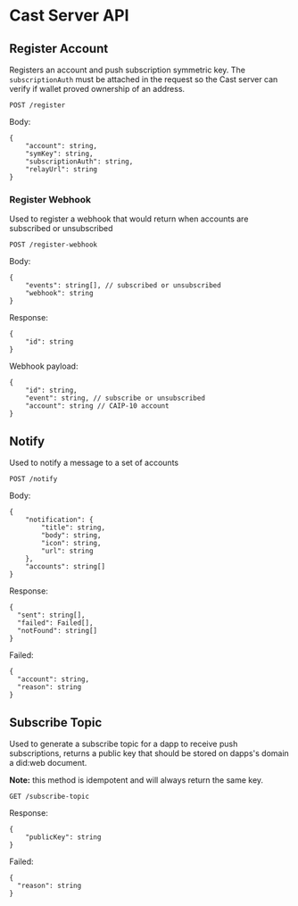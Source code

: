 # Cast Server API

## Register Account

Registers an account and push subscription symmetric key. The `subscriptionAuth` must be attached in the request so the Cast server can verify if wallet proved ownership of an address.

`POST /register`

Body:

```jsonc
{
    "account": string,
    "symKey": string,
    "subscriptionAuth": string,
    "relayUrl": string
}
```

### Register Webhook

Used to register a webhook that would return when accounts are subscribed or unsubscribed

`POST /register-webhook`

Body:

```jsonc
{
    "events": string[], // subscribed or unsubscribed
    "webhook": string
}
```

Response:

```jsonc
{
    "id": string
}
```

Webhook payload:

```jsonc
{
    "id": string,
    "event": string, // subscribe or unsubscribed
    "account": string // CAIP-10 account
}
```

## Notify

Used to notify a message to a set of accounts

`POST /notify`

Body:

```jsonc
{
    "notification": {
        "title": string,
        "body": string,
        "icon": string,
        "url": string
    },
    "accounts": string[]
}
``` 

Response: 

```jsonc
{
  "sent": string[],
  "failed": Failed[],
  "notFound": string[]
}
```

Failed:

```jsonc
{
  "account": string,
  "reason": string
}
```

## Subscribe Topic

Used to generate a subscribe topic for a dapp to receive push subscriptions, returns a public key that should be stored on dapps's domain a did:web document.

**Note:** this method is idempotent and will always return the same key.

`GET /subscribe-topic`

Response:

```jsonc
{
    "publicKey": string
}
``` 

Failed:

```jsonc
{
  "reason": string
}
```

